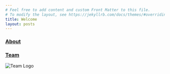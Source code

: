 ```yaml
---
# Feel free to add content and custom Front Matter to this file.
# To modify the layout, see https://jekyllrb.com/docs/themes/#overriding-theme-defaults
title: Welcome 
layout: posts
---
```


### [About](/about)

### [Team](/team)

![Team Logo](/assets/images/logo.png)